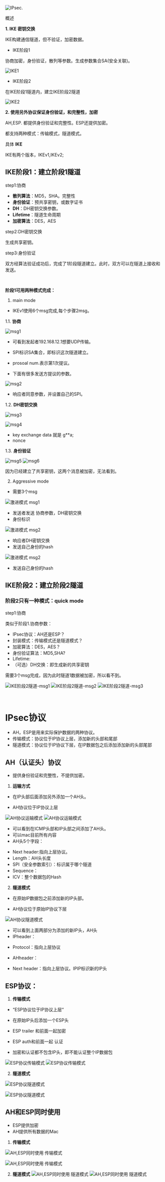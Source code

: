 ![IPsec](https://cdn.networklessons.com/wp-content/uploads/2015/08/ipsec-framework-protocols.png).

概述

**1. IKE 密钥交换**

  IKE构建通信隧道，但不验证，加密数据。

  - IKE阶段1
  
  协商加密，身份验证，散列等参数。生成参数集合SA(安全关联)。
  
  ![IKE1](https://cdn.networklessons.com/wp-content/uploads/2015/08/r1-r2-ike-phase-1-tunnel.png)
  
  - IKE阶段2
  
  在IKE阶段1隧道内，建立IKE阶段2隧道
  
  ![IKE2](https://cdn.networklessons.com/wp-content/uploads/2015/08/r1-r2-data-through-ipsec-tunnel.png)

**2. 使用另外协议保证身份验证，和完整性，加密**
 
  AH,ESP. 都提供身份验证和完整性。ESP还提供加密。
  
  都支持两种模式：传输模式，隧道模式。
  
	
具体
**IKE**

IKE有两个版本，IKEv1,IKEv2;

## IKE阶段1：建立阶段1隧道

step1:协商

* **散列算法**：MD5，SHA。完整性
*	**身份验证**：预共享密钥，或数字证书
*	**DH**：DH密钥交换参数。
* **Lifetime**：隧道生命周期
* **加密算法**：DES，AES

step2:DH密钥交换

生成共享密钥。

step3:身份验证

双方经算法验证成功后，完成了1阶段隧道建立。此时，双方可以在隧道上接收和发送。

<br/>
	
**阶段1可用两种模式完成：**

1. main mode

- IKEv1使用6个msg完成,每个步骤2msg。

1.1. **协商**

![msg1](https://cdn.networklessons.com/wp-content/uploads/2015/08/wireshark-capture-ikev1-main-mode-message-1.png)

* 可看到发起者192.168.12.1想要UDP传输。

* SPI标识SA集合，即标识这次隧道建立。

* prosoal num.表示第1次提议。

* 下面有很多发送方提议的参数。

![msg2](https://cdn.networklessons.com/wp-content/uploads/2015/08/wireshark-capture-ikev1-main-mode-message-2.png)

* 响应者同意参数，并设置自己的SPI。

1.2. **DH密钥交换**

![msg3](https://cdn.networklessons.com/wp-content/uploads/2015/08/wireshark-capture-ikev1-main-mode-message-4.png)

![msg4](https://cdn.networklessons.com/wp-content/uploads/2015/08/wireshark-capture-ikev1-main-mode-message-4.png)

* key exchange data 就是 g**a;
* nonce 

1.3. **身份验证**

![msg5](https://cdn.networklessons.com/wp-content/uploads/2015/08/wireshark-capture-ikev1-main-mode-message-5.png)
![msg6](https://cdn.networklessons.com/wp-content/uploads/2015/08/wireshark-capture-ikev1-main-mode-message-6.png)

因为已经建立了共享密钥，这两个消息被加密，无法看到。

2. Aggressive mode

- 需要3个msg

![激进模式 msg1](https://cdn.networklessons.com/wp-content/uploads/2015/08/wireshark-capture-ikev1-aggressive-mode-message-1.png)
* 发送者发送 协商参数，DH密钥交换
* 身份标识

![激进模式 msg2](https://cdn.networklessons.com/wp-content/uploads/2015/08/wireshark-capture-ikev1-aggressive-mode-message-2.png)
* 响应者DH密钥交换
* 发送自己身份的hash

![激进模式 msg2](https://cdn.networklessons.com/wp-content/uploads/2015/08/wireshark-capture-ikev1-aggressive-mode-message-31.png)
* 发送自己身份的hash

  
## IKE阶段2：建立阶段2隧道

### 阶段2只有一种模式：quick mode

step1:协商

类似于阶段1.协商参数：

* IPsec协议：AH还是ESP？
* 封装模式：传输模式还是隧道模式？
* 加密算法：DES，AES？
* 身份验证算法：MD5,SHA?
* Lifetime:
* （可选）DH交换：即生成新的共享密钥

需要3个msg完成，因为此时隧道1数据被加密，所以看不到。

![IKE阶段2隧道-msg1](https://cdn.networklessons.com/wp-content/uploads/2015/08/wireshark-capture-ike-quick-mode-message-1.png)
![IKE阶段2隧道-msg2](https://cdn.networklessons.com/wp-content/uploads/2015/08/wireshark-capture-ike-quick-mode-message-2.png)
![IKE阶段2隧道-msg3](https://cdn.networklessons.com/wp-content/uploads/2015/08/wireshark-capture-ike-quick-mode-message-2.png)

&nbsp;

# IPsec协议

- AH，ESP是用来实际保护数据的两种协议。
- 传输模式：协议位于IP协议上层，添加新的头部和尾部
- 隧道模式：协议位于IP协议下层，在IP数据包之后添加添加新的头部尾部

## AH（认证头）协议

- 提供身份验证和完整性，不提供加密。

1. **运输方式**

- 在IP头部后面添加另外添加一个AH头。

- AH协议位于IP协议上层

![AH协议运输模式](https://cdn.networklessons.com/wp-content/uploads/2015/08/ipsec-ah-transport-mode-ip-packet.png)
![AH协议运输模式](https://cdn.networklessons.com/wp-content/uploads/2015/08/wireshark-capture-ipsec-ah-transport-mode.png)

- 可以看到在ICMP头部和IP头部之间添加了AH头。
- 可以mac目前所有内容
- AH头5个字段：
* Next header:指向上层协议。
* Length：AH头长度
* SPI（安全参数索引）：标识属于哪个隧道
* Sequence：
* ICV：整个数据包的Hash

2. **隧道模式**

- 在原始IP数据包之前添加新的IP头部。

- AH协议位于原始IP协议下层

![AH协议隧道模式](https://cdn.networklessons.com/wp-content/uploads/2015/08/ipsec-ah-tunnel-mode-ip-packet.png)

- 可以看到上面两部分为添加的新IP头，AH头
- IPheader：
* Protocol：指向上层协议
- AHheader：
* Next header：指向上层协议。IPIP标识新的IP头

## ESP协议：

1. **传输模式**

- “ESP协议位于IP协议上层“

- 在原始IP头后添加一个ESP头
- ESP trailer 和前面一起加密
- ESP auth和前面一起 认证
- 加密和认证都不包含IP头，即不能认证整个IP数据包

![ESP协议传输模式](https://cdn.networklessons.com/wp-content/uploads/2015/08/ipsec-esp-transport-mode-ip-packet.png)
![ESP协议传输模式](https://cdn.networklessons.com/wp-content/uploads/2015/08/wireshark-capture-ipsec-esp-transport-mode.png)

2. **隧道模式**

![ESP协议隧道模式](https://cdn.networklessons.com/wp-content/uploads/2015/08/ipsec-esp-tunnel-mode-ip-packet-1024x256.png)

![ESP协议隧道模式](https://cdn.networklessons.com/wp-content/uploads/2015/08/ipsec-esp-tunnel-mode-ip-packet-1024x256.png)

## AH和ESP同时使用
- ESP提供加密
- AH提供所有数据的Mac

1. **传输模式**

![AH,ESP同时使用 传输模式](https://cdn.networklessons.com/wp-content/uploads/2015/08/ipsec-ah-esp-transport-mode-ip-packet-1024x257.png)

![AH,ESP同时使用 传输模式](https://cdn.networklessons.com/wp-content/uploads/2015/08/wireshark-capture-ipsec-ah-esp-transport-mode.png)

2. **隧道模式**
![AH,ESP同时使用 隧道模式](https://cdn.networklessons.com/wp-content/uploads/2015/08/ipsec-ah-esp-tunnel-mode-ip-packet-1024x224.png)
![AH,ESP同时使用 隧道模式](https://cdn.networklessons.com/wp-content/uploads/2015/08/wireshark-capture-ipsec-ah-esp-tunnel-mode.png)


  
